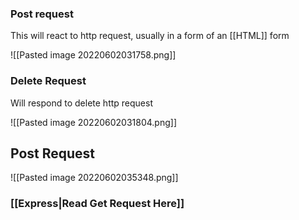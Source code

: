 ### Post request
This will react to http request, usually in a form of an [[HTML]] form

![[Pasted image 20220602031758.png]]

### Delete Request
Will respond to delete http request

![[Pasted image 20220602031804.png]]


## Post Request
![[Pasted image 20220602035348.png]]


### [[Express|Read Get Request Here]]
